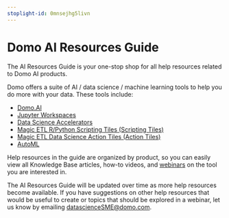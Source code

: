 ```yaml
---
stoplight-id: 0mnsejhg5livn
---
```


# Domo AI Resources Guide

The AI Resources Guide is your one-stop shop for all help resources related to Domo AI products. 

Domo offers a suite of AI / data science / machine learning tools to help you do more with your data. These tools include:
- [Domo.AI](ai-services.md)
- [Jupyter Workspaces](jupyter.md)
- [Data Science Accelerators](accelerators.md)
- [Magic ETL R/Python Scripting Tiles (Scripting Tiles)](scripting-tiles.md)
- [Magic ETL Data Science Action Tiles (Action Tiles)](data-science-tiles.md)
- [AutoML](autoML.md)

Help resources in the guide are organized by product, so you can easily view all Knowledge Base articles, how-to videos, and [webinars](webinars.md) on the tool you are interested in.

The AI Resources Guide will be updated over time as more help resources become available. If you have suggestions on other help resources that would be useful to create or topics that should be explored in a webinar, let us know by emailing datascienceSME@domo.com.






















